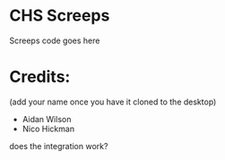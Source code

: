 # CHS Screeps

  Screeps code goes here

# Credits:
  (add your name once you have it cloned to the desktop)
- Aidan Wilson
- Nico Hickman  

does the integration work?